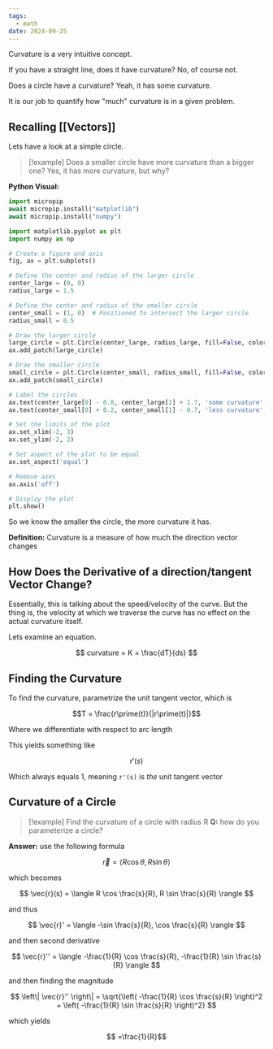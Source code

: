 ```yaml
---
tags:
  - math
date: 2024-09-25
---
```


Curvature is a very intuitive concept.

If you have a straight line, does it have curvature? No, of course not.

Does a circle have a curvature? Yeah, it has some curvature.

It is our job to quantify how "much" curvature is in a given problem.

## Recalling [[Vectors]]

Lets have a look at a simple circle.

> [!example] Does a smaller circle have more curvature than a bigger one?
> Yes, it has more curvature, but why?

**Python Visual:**
```python
import micropip
await micropip.install("matplotlib")
await micropip.install("numpy")

import matplotlib.pyplot as plt
import numpy as np

# Create a figure and axis
fig, ax = plt.subplots()

# Define the center and radius of the larger circle
center_large = (0, 0)
radius_large = 1.5

# Define the center and radius of the smaller circle
center_small = (1, 0)  # Positioned to intersect the larger circle
radius_small = 0.5

# Draw the larger circle
large_circle = plt.Circle(center_large, radius_large, fill=False, color='blue', linewidth=2)
ax.add_patch(large_circle)

# Draw the smaller circle
small_circle = plt.Circle(center_small, radius_small, fill=False, color='red', linewidth=2)
ax.add_patch(small_circle)

# Label the circles
ax.text(center_large[0] - 0.8, center_large[1] + 1.7, 'some curvature', color='blue', fontsize=12)
ax.text(center_small[0] + 0.2, center_small[1] - 0.7, 'less curvature', color='red', fontsize=12)

# Set the limits of the plot
ax.set_xlim(-2, 3)
ax.set_ylim(-2, 2)

# Set aspect of the plot to be equal
ax.set_aspect('equal')

# Remove axes
ax.axis('off')

# Display the plot
plt.show()

```

So we know the smaller the circle, the more curvature it has. 

**Definition:** Curvature is a measure of how much the direction vector changes

## How Does the Derivative of a direction/tangent Vector Change?

Essentially, this is talking about the speed/velocity of the curve. But the thing is, the velocity at which we traverse the curve has no effect on the actual curvature itself. 

Lets examine an equation.

$$
curvature = K = \frac{dT}{ds}
$$

## Finding the Curvature

To find the curvature, parametrize the unit tangent vector, which is 

$$T = \frac{r\prime(t)}{|r\prime(t)|}$$

Where we differentiate with respect to arc length

This yields something like 

$$ r\prime(s)$$

Which always equals 1, meaning `r'(s)` is _the_ unit tangent vector

## Curvature of a Circle

> [!example] Find the curvature of a circle with radius R
> **Q:** how do you parameterize a circle?

**Answer:** use the following formula

$$ \vec{r} = \langle R \cos \theta, R \sin \theta \rangle $$

which becomes 

$$ \vec{r}(s) = \langle R \cos \frac{s}{R}, R \sin \frac{s}{R} \rangle $$

and thus

$$ \vec{r}' = \langle -\sin \frac{s}{R}, \cos \frac{s}{R} \rangle $$

and then second derivative

$$ \vec{r}'' = \langle -\frac{1}{R} \cos \frac{s}{R}, -\frac{1}{R} \sin \frac{s}{R} \rangle $$

and then finding the magnitude

$$ \left\| \vec{r}'' \right\| = \sqrt{\left( -\frac{1}{R} \cos \frac{s}{R} \right)^2 + \left( -\frac{1}{R} \sin \frac{s}{R} \right)^2} $$

which yields

$$ =\frac{1}{R}$$
